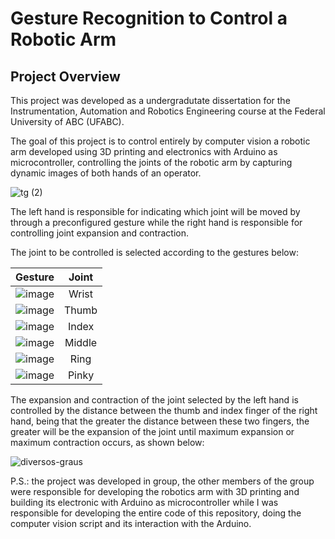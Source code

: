 # Gesture Recognition to Control a Robotic Arm

## Project Overview 

This project was developed as a undergradutate dissertation for the Instrumentation, Automation and Robotics Engineering course at the Federal University of ABC (UFABC).

The goal of this project is to control entirely by computer vision a robotic arm developed using 3D printing and electronics with Arduino as microcontroller, controlling the joints of the robotic arm by capturing dynamic images of both hands of an operator. 

![tg (2)](https://user-images.githubusercontent.com/21988243/216859550-2ce9c3ab-a173-4321-9151-e3057e26f753.gif)

The left hand is responsible for indicating which joint will be moved by through a preconfigured gesture while the right hand is responsible for controlling joint expansion and contraction.

The joint to be controlled is selected according to the gestures below:

|                                                     Gesture                                                     |  Joint |
|:---------------------------------------------------------------------------------------------------------------:|:------:|
| ![image](https://user-images.githubusercontent.com/21988243/216859724-1a280361-cd66-4fb7-bfc4-12f60466469d.png) |  Wrist |
| ![image](https://user-images.githubusercontent.com/21988243/216859765-6505d3da-10bd-4140-96a3-855d32de1e1c.png) |  Thumb |
| ![image](https://user-images.githubusercontent.com/21988243/216859796-c2c76a18-52bb-413f-b7d9-3108460b4a61.png) |  Index |
| ![image](https://user-images.githubusercontent.com/21988243/216859809-26d539a8-4dc7-4fb7-bea6-2f4e2e4953da.png) | Middle |
| ![image](https://user-images.githubusercontent.com/21988243/216859818-c12ebcb0-889c-41b5-aa30-126806a4085a.png) |  Ring  |
| ![image](https://user-images.githubusercontent.com/21988243/216859822-6c409318-c611-495a-bac4-5eaaffbca52a.png) |  Pinky |

The expansion and contraction of the joint selected by the left hand is controlled by the distance between the thumb and index finger of the right hand, being that the greater the distance between these two fingers, the greater will be the expansion of the joint until
maximum expansion or maximum contraction occurs, as shown below:

![diversos-graus](https://user-images.githubusercontent.com/21988243/216860314-194199ea-ea06-4f00-9d69-bf5e62d8cf5e.png)

P.S.: the project was developed in group, the other members of the group were responsible for developing the robotics arm with 3D printing and building its electronic with Arduino as microcontroller while I was responsible for developing the entire code of this repository, doing the computer vision script and its interaction with the Arduino.
